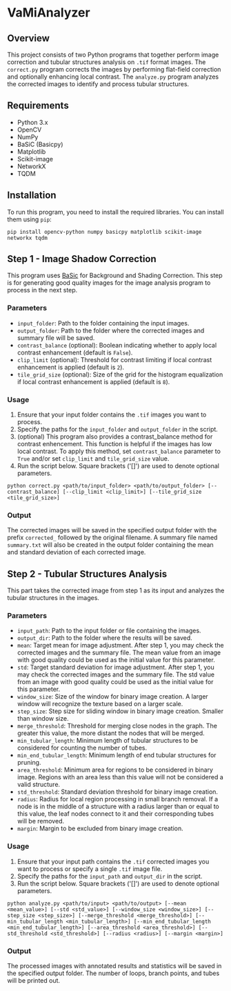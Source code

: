 # VaMiAnalyzer

## Overview
This project consists of two Python programs that together perform image correction and tubular structures analysis on `.tif` format images. The `correct.py` program corrects the images by performing flat-field correction and optionally enhancing local contrast. The `analyze.py` program analyzes the corrected images to identify and process tubular structures.

## Requirements
- Python 3.x
- OpenCV
- NumPy
- BaSiC (Basicpy)
- Matplotlib
- Scikit-image
- NetworkX
- TQDM

## Installation
To run this program, you need to install the required libraries. You can install them using `pip`:

```
pip install opencv-python numpy basicpy matplotlib scikit-image networkx tqdm
```

## Step 1 - Image Shadow Correction
This program uses [BaSic](https://github.com/marrlab/BaSiC) for Background and Shading Correction. This step is for generating good quality images for the image analysis program to process in the next step.

### Parameters
- `input_folder`: Path to the folder containing the input images.
- `output_folder`: Path to the folder where the corrected images and summary file will be saved.
- `contrast_balance` (optional): Boolean indicating whether to apply local contrast enhancement (default is `False`).
- `clip_limit` (optional): Threshold for contrast limiting if local contrast enhancement is applied (default is `2`).
- `tile_grid_size` (optional): Size of the grid for the histogram equalization if local contrast enhancement is applied (default is `8`).

### Usage
1. Ensure that your input folder contains the `.tif` images you want to process.
2. Specify the paths for the `input_folder` and `output_folder` in the script.
3. (optional) This program also provides a contrast_balance method for contrast enhencement. This function is helpful if the images has low local contrast. To apply this method, set `contrast_balance` parameter to `True` and/or set `clip_limit` and `tile_grid_size` value.
4. Run the script below. Square brackets ('[]') are used to denote optional parameters.

```
python correct.py <path/to/input_folder> <path/to/output_folder> [--contrast_balance] [--clip_limit <clip_limit>] [--tile_grid_size <tile_grid_size>]
```

### Output
The corrected images will be saved in the specified output folder with the prefix `corrected_` followed by the original filename. A summary file named `summary.txt` will also be created in the output folder containing the mean and standard deviation of each corrected image.

## Step 2 - Tubular Structures Analysis
This part takes the corrected image from step 1 as its input and analyzes the tubular structures in the images.

### Parameters
  - `input_path`: Path to the input folder or file containing the images. 
  - `output_dir`: Path to the folder where the results will be saved.
  - `mean`: Target mean for image adjustment. After step 1, you may check the corrected images and the summary file. The mean value from an image with good quality could be used as the initial value for this parameter.
  - `std`: Target standard deviation for image adjustment. After step 1, you may check the corrected images and the summary file. The std value from an image with good quality could be used as the initial value for this parameter.
  - `window_size`: Size of the window for binary image creation. A larger window will recognize the texture based on a larger scale.
  - `step_size`: Step size for sliding window in binary image creation. Smaller than window size.
  - `merge_threshold`: Threshold for merging close nodes in the graph. The greater this value, the more distant the nodes that will be merged.
  - `min_tubular_length`: Minimum length of tubular structures to be considered for counting the number of tubes.
  - `min_end_tubular_length`: Minimum length of end tubular structures for pruning.
  - `area_threshold`: Minimum area for regions to be considered in binary image. Regions with an area less than this value will not be considered a valid structure.
  - `std_threshold`: Standard deviation threshold for binary image creation.
  - `radius`: Radius for local region processing in small branch removal. If a node is in the middle of a structure with a radius larger than or equal to this value, the leaf nodes connect to it and their corresponding tubes will be removed.
  - `margin`: Margin to be excluded from binary image creation.

### Usage
1. Ensure that your input path contains the `.tif` corrected images you want to process or specify a single `.tif` image file.
2. Specify the paths for the `input_path` and `output_dir` in the script.
3. Run the script below. Square brackets ('[]') are used to denote optional parameters.

```
python analyze.py <path/to/input> <path/to/output> [--mean <mean_value>] [--std <std_value>] [--window_size <window_size>] [--step_size <step_size>] [--merge_threshold <merge_threshold>] [--min_tubular_length <min_tubular_length>] [--min_end_tubular_length <min_end_tubular_length>] [--area_threshold <area_threshold>] [--std_threshold <std_threshold>] [--radius <radius>] [--margin <margin>]
```

### Output
The processed images with annotated results and statistics will be saved in the specified output folder. The number of loops, branch points, and tubes will be printed out.